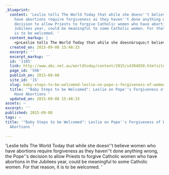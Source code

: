 ```yaml
---
_blueprint:
  content: 'Leslie tells The World Today that while she doesn''t believe women who
    have abortions require forgiveness as they haven''t done anything wrong, the Pope''s
    decision to allow Priests to forgive Catholic women who have abortions in the
    Jubilees year, could be meaningful to some Catholic women. For that reason, it
    is to be welcomed. '
  content_markup: |
    <p>Leslie tells The World Today that while she doesn&rsquo;t believe women who have abortions require forgiveness as they haven&rsquo;t done anything wrong, the Pope&rsquo;s decision to allow Priests to forgive Catholic women who have abortions in the Jubilees year, could be meaningful to some Catholic women. For that reason, it is to be welcomed.</p>
  created_on: 2015-09-08 15:48:33
  excerpt: ''
  excerpt_markup: ''
  id: '1105'
  link: http://www.abc.net.au/worldtoday/content/2015/s4304650.htm?site=riverina
  page_id: '596'
  publish_on: 2015-09-08
  site_id: '15'
  slug: baby-steps-to-be-welcomed-leslie-on-pope-s-forgiveness-of-women-who-have-abortions
  title: '"Baby Steps to be Welcomed": Leslie on Pope''s Forgiveness of Women who
    Have Abortions '
  updated_on: 2015-09-08 15:48:33
assets: ~
excerpt: ''
published: 2015-09-08
tags: ~
title: '"Baby Steps to be Welcomed": Leslie on Pope''s Forgiveness of Women who Have
  Abortions '
  
---
```


'Leslie tells The World Today that while she doesn''t believe women who have abortions
  require forgiveness as they haven''t done anything wrong, the Pope''s decision to
  allow Priests to forgive Catholic women who have abortions in the Jubilees year,
  could be meaningful to some Catholic women. For that reason, it is to be welcomed. '
